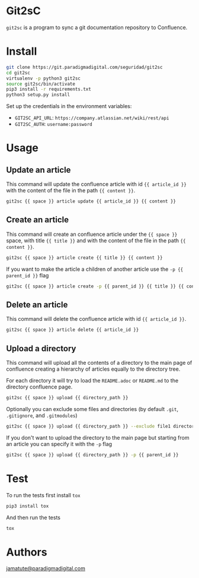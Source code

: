 # Git2sC

`git2sc` is a program to sync a git documentation repository to Confluence.

# Install

```bash
git clone https://git.paradigmadigital.com/seguridad/git2sc
cd git2sc
virtualenv -p python3 git2sc
source git2sc/bin/activate
pip3 install -r requirements.txt
python3 setup.py install
```

Set up the credentials in the environment variables:

* `GIT2SC_API_URL`: `https://company.atlassian.net/wiki/rest/api`
* `GIT2SC_AUTH`: `username:password`

# Usage

## Update an article

This command will update the confluence article with id `{{ article_id }}` with
the content of the file in the path `{{ content }}`.

```bash
git2sc {{ space }} article update {{ article_id }} {{ content }}
```

## Create an article

This command will create an confluence article under the `{{ space }}` space,
with title `{{ title }}` and with the content of the file in the path `{{
content }}`.

```bash
git2sc {{ space }} article create {{ title }} {{ content }}
```

If you want to make the article a children of another article use the `-p {{
parent_id }}` flag

```bash
git2sc {{ space }} article create -p {{ parent_id }} {{ title }} {{ content }}
```

## Delete an article

This command will delete the confluence article with id `{{ article_id }}`.

```bash
git2sc {{ space }} article delete {{ article_id }}
```

## Upload a directory

This command will upload all the contents of a directory to the main page of
confluence creating a hierarchy of articles equally to the directory tree.

For each directory it will try to load the `README.adoc` or `README.md` to the
directory confluence page.

```bash
git2sc {{ space }} upload {{ directory_path }}
```

Optionally you can exclude some files and directories (by default `.git`,
`.gitignore`, and `.gitmodules`)

```bash
git2sc {{ space }} upload {{ directory_path }} --exclude file1 directory1 file2
```

If you don't want to upload the directory to the main page but starting from an
article you can specify it with the `-p` flag

```bash
git2sc {{ space }} upload {{ directory_path }} -p {{ parent_id }}
```

# Test

To run the tests first install `tox`

```bash
pip3 install tox
```

And then run the tests

```bash
tox
```

# Authors

jamatute@paradigmadigital.com
